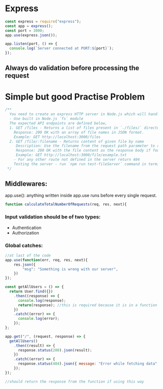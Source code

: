 # Express

```jsx
const express = require("express");
const app = express();
const port = 3000;
app.use(express.json());

app.listen(port, () => {
  console.log(`Server connected at PORT:${port}`);
});

```

## Always do validation before processing the request

# Simple but good Practise Problem

```jsx
/**
  You need to create an express HTTP server in Node.js which will handle the logic of a file server.
  - Use built in Node.js `fs` module
  The expected API endpoints are defined below,
  1. GET /files - Returns a list of files present in `./files/` directory
    Response: 200 OK with an array of file names in JSON format.
    Example: GET http://localhost:3000/files
  2. GET /file/:filename - Returns content of given file by name
     Description: Use the filename from the request path parameter to read the file from `./files/` directory
     Response: 200 OK with the file content as the response body if found, or 404 Not Found if not found. Should return `File not found` as text if file is not found
     Example: GET http://localhost:3000/file/example.txt
    - For any other route not defined in the server return 404
    Testing the server - run `npm run test-fileServer` command in terminal
 */
```

## Middlewares:

app.use(): anything written inside app.use runs before every single request.

```jsx
function calculateTotalNumberOfRequests(req, res, next){

```

### Input validation should be of two types:

- Authentication
- Authorization

### Global catches:

```jsx
//at last of the code
app.use(function(err, req, res, next){
	res.json({
		"msg": "Something is wrong with our server",
	})
});
```

```jsx
const getAllUsers = () => {
  return User.find({})
    .then((response) => {
      console.log(response);
      return(response); //this is required because it is in a function 
    })
    .catch((error) => {
      console.log(error);
    });
};

app.get("/", (request, response) => {
  getAllUsers()
    .then((result) => {
      response.status(200).json(result);
    })
    .catch((error) => {
      response.status(404).json({ message: "Error while fetching data" });
    });
});

//should return the response from the function if using this way
```